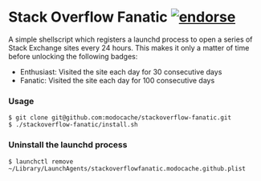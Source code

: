 # Stack Overflow Fanatic [![endorse](http://api.coderwall.com/modocache/endorsecount.png)](http://coderwall.com/modocache)

A simple shellscript which registers a launchd process to
open a series of Stack Exchange sites every 24 hours.
This makes it only a matter of time before unlocking the
following badges:

- Enthusiast: Visited the site each day for 30 consecutive days
- Fanatic: Visited the site each day for 100 consecutive days

### Usage

    $ git clone git@github.com:modocache/stackoverflow-fanatic.git
    $ ./stackoverflow-fanatic/install.sh

### Uninstall the launchd process

    $ launchctl remove ~/Library/LaunchAgents/stackoverflowfanatic.modocache.github.plist 
